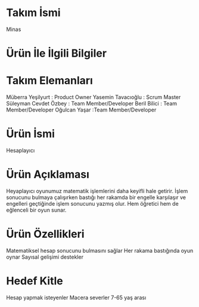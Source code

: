 # Takım İsmi
Minas

# Ürün İle İlgili Bilgiler
# Takım Elemanları
Müberra Yeşilyurt : Product Owner
Yasemin Tavacıoğlu : Scrum Master
Süleyman Cevdet Özbey : Team Member/Developer
Beril Bilici : Team Member/Developer
Oğulcan Yaşar :Team Member/Developer

# Ürün İsmi
Hesaplayıcı

# Ürün Açıklaması
Heyaplayıcı oyunumuz matematik işlemlerini daha keyifli hale getirir. İşlem sonucunu bulmaya çalışırken bastığı her rakamda bir engelle karşılaşır ve engelleri geçtiğinde işlem sonucunu yazmış olur. Hem öğretici hem de eğlenceli bir oyun sunar.

# Ürün Özellikleri
Matematiksel hesap sonucunu bulmasını sağlar
Her rakama bastığında oyun oynar
Sayısal gelişimi destekler

# Hedef Kitle
Hesap yapmak isteyenler
Macera severler
7-65 yaş arası
